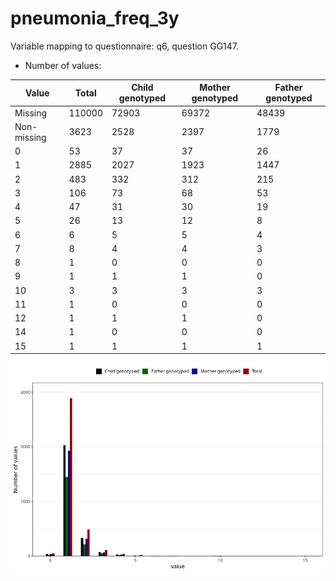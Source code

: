 # pneumonia_freq_3y
Variable mapping to questionnaire: q6, question GG147.
- Number of values:

| Value | Total | Child genotyped | Mother genotyped | Father genotyped |
| ----- | ----- | --------------- | ---------------- | ---------------- |
| Missing | 110000 | 72903 | 69372 | 48439 |
| Non-missing | 3623 | 2528 | 2397 | 1779 |
| 0 | 53 | 37 | 37 | 26 |
| 1 | 2885 | 2027 | 1923 | 1447 |
| 2 | 483 | 332 | 312 | 215 |
| 3 | 106 | 73 | 68 | 53 |
| 4 | 47 | 31 | 30 | 19 |
| 5 | 26 | 13 | 12 | 8 |
| 6 | 6 | 5 | 5 | 4 |
| 7 | 8 | 4 | 4 | 3 |
| 8 | 1 | 0 | 0 | 0 |
| 9 | 1 | 1 | 1 | 0 |
| 10 | 3 | 3 | 3 | 3 |
| 11 | 1 | 0 | 0 | 0 |
| 12 | 1 | 1 | 1 | 0 |
| 14 | 1 | 0 | 0 | 0 |
| 15 | 1 | 1 | 1 | 1 |



![](pneumonia_freq_3y_n.png)



